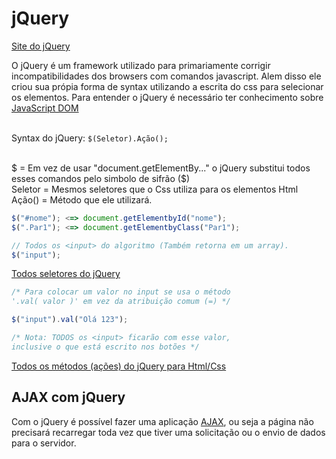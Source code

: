 # jQuery

[Site do jQuery](https://jquery.com/)

O jQuery é um framework utilizado para primariamente corrigir incompatibilidades dos browsers com comandos javascript. Alem disso ele criou sua própia forma de syntax utilizando a escrita do css para selecionar os elementos. Para entender o jQuery é necessário ter conhecimento sobre [JavaScript DOM](https://github.com/JoaoSodre/Programacao/blob/master/Javascript/JavaScript%20DOM.md#javascript-dom) <br><br>

Syntax do jQuery: `$(Seletor).Ação();`<br><br>

$ = Em vez de usar "document.getElementBy..." o jQuery substitui todos esses comandos pelo simbolo de sifrão ($)<br>
Seletor = Mesmos seletores que o Css utiliza para os elementos Html<br>
Ação() = Método que ele utilizará.

```javascript
$("#nome"); <=> document.getElementbyId("nome");
$(".Par1"); <=> document.getElementbyClass("Par1");

// Todos os <input> do algoritmo (Também retorna em um array).
$("input");
```

[Todos seletores do jQuery](https://www.w3schools.com/jquery/jquery_ref_selectors.asp)

```javascript
/* Para colocar um valor no input se usa o método 
'.val( valor )' em vez da atribuição comum (=) */

$("input").val("Olá 123");

/* Nota: TODOS os <input> ficarão com esse valor,
inclusive o que está escrito nos botões */
```

[Todos os métodos (ações) do jQuery para Html/Css](https://www.w3schools.com/jquery/jquery_ref_html.asp)

## AJAX com jQuery

Com o jQuery é possível fazer uma aplicação [AJAX](), ou seja a página não precisará recarregar toda vez que tiver uma solicitação ou o envio de dados para o servidor.